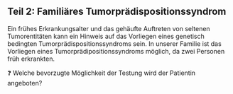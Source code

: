 
## **Teil 2: Familiäres Tumorprädispositionssyndrom**

Ein frühes Erkrankungsalter und das gehäufte Auftreten von
seltenen Tumorentitäten kann ein Hinweis auf das Vorliegen eines genetisch
bedingten Tumorprädispositionssyndroms sein. In unserer Familie ist das
Vorliegen eines Tumorprädipositionssyndroms möglich, da zwei Personen früh
erkrankten.

❓ Welche bevorzugte Möglichkeit der Testung wird der
Patientin angeboten?
